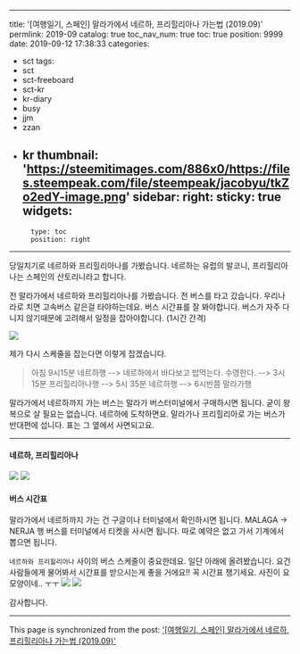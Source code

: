 
---
title: '[여행일기, 스페인] 말라가에서 네르하, 프리힐리아나 가는법 (2019.09)'
permlink: 2019-09
catalog: true
toc_nav_num: true
toc: true
position: 9999
date: 2019-09-12 17:38:33
categories:
- sct
tags:
- sct
- sct-freeboard
- sct-kr
- kr-diary
- busy
- jjm
- zzan
- kr
thumbnail: 'https://steemitimages.com/886x0/https://files.steempeak.com/file/steempeak/jacobyu/tkZo2edY-image.png'
sidebar:
    right:
        sticky: true
widgets:
    -
        type: toc
        position: right
---


당일치기로 네르하와 프리힐리아나를 가봤습니다. 
네르하는 유럽의 발코니, 프리힐리아나는 스페인의 산토리니라고 합니다.

전 말라가에서 네르하와 프리힐리아나를 가봤습니다. 전 버스를 타고 갔습니다. 우리나라로 치면 고속버스 같은걸 타야하는데요. 버스 시간표를 잘 봐야합니다. 버스가 자주 다니지 않기때문에 고려해서 일정을 잡아야합니다. (1시간 간격)

![](https://steemitimages.com/886x0/https://files.steempeak.com/file/steempeak/jacobyu/tkZo2edY-image.png)

제가 다시 스케줄을 잡는다면 이렇게 잡겠습니다.

> 아침 9시15분 네르하행 --> 네르하에서 바다보고 밥먹는다. 수영한다. --> 3시 15분 프리힐리아나행 --> 5시 35분 네르하행 --> 6시반쯤 말라가행


말라가에서 네르하까지 가는 버스는 말라가 버스터미널에서 구매하시면 됩니다. 굳이 왕복으로 살 필요는 없습니다. 네르하에 도착하면요.  말라가나 프리힐리아로 가는 버스가 반대편에 섭니다. 표는 그 옆에서 사면되고요.



---

#### 네르하, 프리힐리아나


![](https://steemitimages.com/350x0/https://ipfs.busy.org/ipfs/QmWnjDpBdVAixFXS21RMP3NT32Ro7XMf5eL4dPBRCBL4Ya) ![](https://steemitimages.com/350x0/https://files.steempeak.com/file/steempeak/jacobyu/vdio2we8-image.png)



#### 버스 시간표

말라가에서 네르하까지 가는 건 구글이나 터미널에서 확인하시면 됩니다. MALAGA -> NERJA 행 버스를 터미널에서 티켓을 사시면 됩니다. 따로 예약은 없고 가서 기계에서 뽑으면 됩니다.

`네르하와 프리힐리아나` 사이의 버스 스케줄이 중요한데요. 일단 아래에 올려봤습니다. 요건 사람들에게 물어봐서 시간표를 받으시는게 좋을 거에요!! 꼭 시간표 챙기세요. 사진이 요모양이네.. ㅜㅜ
![](https://steemitimages.com/300x0/https://files.steempeak.com/file/steempeak/jacobyu/holy3NQI-image.png) ![](https://steemitimages.com/300x0/https://files.steempeak.com/file/steempeak/jacobyu/VKh8WW58-image.png)


감사합니다.


- - -

This page is synchronized from the post: ['[여행일기, 스페인] 말라가에서 네르하, 프리힐리아나 가는법 (2019.09)'](https://steemit.com/@jacobyu/2019-09)
